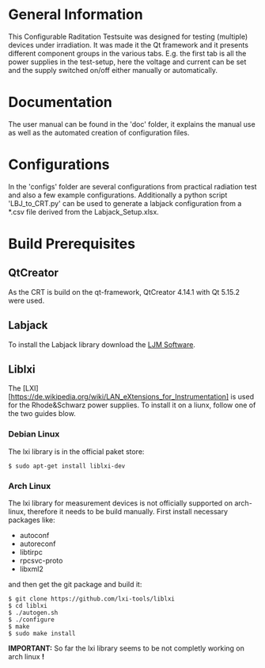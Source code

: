 # General Information

This Configurable Raditation Testsuite was designed for testing (multiple) devices under irradiation. It was made it the Qt framework and it presents different component groups in the various tabs. E.g. the first tab is all the power supplies in the test-setup, here the voltage and current can be set and the supply switched on/off either manually or automatically.

# Documentation

The user manual can be found in the 'doc' folder, it explains the manual use as well as the automated creation of configuration files.

# Configurations

In the 'configs' folder are several configurations from practical radiation test and also a few example configurations. Additionally a python script 'LBJ_to_CRT.py' can be used to generate a labjack configuration from a *.csv file derived from the Labjack_Setup.xlsx.

# Build Prerequisites

## QtCreator

As the CRT is build on the qt-framework, QtCreator 4.14.1 with Qt 5.15.2 were used.

## Labjack

To install the Labjack library download the [LJM Software](https://labjack.com/support/software/installers/ljm).

## Liblxi

The [LXI][https://de.wikipedia.org/wiki/LAN_eXtensions_for_Instrumentation] is used for the Rhode&Schwarz power supplies. To install it on a liunx, follow one of the two guides blow.

### Debian Linux

The lxi library is in the official paket store:

```
$ sudo apt-get install liblxi-dev
```

### Arch Linux

The lxi library for measurement devices is not officially supported on arch-linux, therefore it needs to be build manually. First install necessary packages like:

* autoconf
* autoreconf
* libtirpc
* rpcsvc-proto
* libxml2

and then get the git package and build it:

```
$ git clone https://github.com/lxi-tools/liblxi
$ cd liblxi
$ ./autogen.sh
$ ./configure
$ make
$ sudo make install
```

**IMPORTANT:** So far the lxi library seems to be not completly working on arch linux **!**
